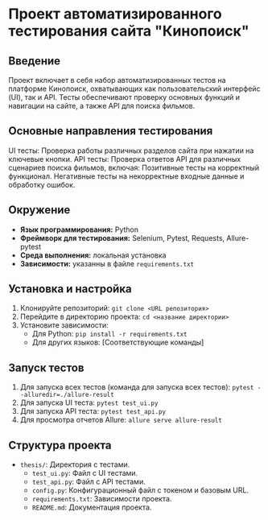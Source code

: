 # Проект автоматизированного тестирования сайта "Кинопоиск"

## Введение
Проект включает в себя набор автоматизированных тестов на платформе Кинопоиск, охватывающих как пользовательский интерфейс (UI), так и API. Тесты обеспечивают проверку основных функций и навигации на сайте, а также API для поиска фильмов.

## Основные направления тестирования
UI тесты: Проверка работы различных разделов сайта при нажатии на ключевые кнопки.
API тесты: Проверка ответов API для различных сценариев поиска фильмов, включая:
Позитивные тесты на корректный функционал.
Негативные тесты на некорректные входные данные и обработку ошибок.

## Окружение
*   **Язык программирования:** Python
*   **Фреймворк для тестирования:** Selenium, Pytest, Requests, Allure-pytest
*   **Среда выполнения:** локальная установка
*   **Зависимости:** указанны в файле `requirements.txt`

## Установка и настройка
1.  Клонируйте репозиторий: `git clone <URL репозитория>`
2.  Перейдите в директорию проекта: `cd <название директории>`
3.  Установите зависимости:
    *   Для Python: `pip install -r requirements.txt`
    *   Для других языков: [Соответствующие команды]


## Запуск тестов
1.  Для запуска всех тестов (команда для запуска всех тестов): `pytest --alluredir=./allure-result`
2.  Для запуска UI теста: `pytest test_ui.py`
3.  Для запуска API теста: `pytest test_api.py`
4.  Для просмотра отчетов Allure: `allure serve allure-result`

## Структура проекта
*   `thesis/`: Директория с тестами.
    *   `test_ui.py`: Файл с UI тестами.
    *   `test_api.py`: Файл с API тестами.
    *   `config.py`: Конфигурационный файл с токеном и базовым URL.
    *   `requirements.txt`: Зависимости проекта.
    *   `README.md`: Документация проекта.
    